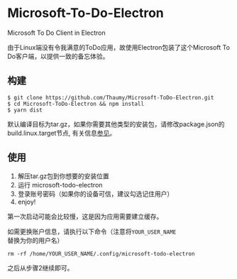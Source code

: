 # Microsoft-To-Do-Electron

Microsoft To Do Client in Electron

由于Linux端没有令我满意的ToDo应用，故使用Electron包装了这个Microsoft To Do客户端，以提供一致的备忘体验。

## 构建

```text
$ git clone https://github.com/Thaumy/Microsoft-ToDo-Electron.git
$ cd Microsoft-ToDo-Electron && npm install
$ yarn dist
```

默认编译目标为tar.gz，如果你需要其他类型的安装包，请修改package.json的build.linux.target节点,
有关信息[参见](https://www.electron.build/configuration/configuration#configuration)。

## 使用

1. 解压tar.gz包到你想要的安装位置
2. 运行 microsoft-todo-electron
3. 登录账号密码（如果你的设备可信，建议勾选记住用户）
4. enjoy!

第一次启动可能会比较慢，这是因为应用需要建立缓存。

如需更换账户信息，请执行以下命令（注意将`YOUR_USER_NAME`替换为你的用户名）

`rm -rf /home/YOUR_USER_NAME/.config/microsoft-todo-electron`

之后从步骤2继续即可。
